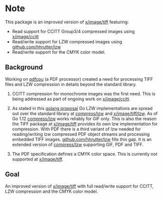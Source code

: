  # Note

This package is an improved version of [x/image/tiff](https://github.com/golang/image/tree/master/tiff) featuring:

* Read support for CCITT Group3/4 compressed images using [x/image/ccitt](https://github.com/golang/image/tree/master/ccitt)
* Read/write support for LZW compressed images using [github.com/hhrutter/lzw](https://github.com/hhrutter/lzw)
* Read/write support for the CMYK color model.


## Background

Working on [pdfcpu](https://github.com/pdfcpu/pdfcpu) (a PDF processor) created a need for processing TIFF files and LZW compression in details beyond the standard library.

1) CCITT compression for monochrome images was the first need. This is being addressed as part of ongoing work on [x/image/ccitt](https://github.com/golang/image/tree/master/ccitt).

2) As stated in this [golang proposal](https://github.com/golang/go/issues/25409) Go LZW implementations are spread out over the standard library at [compress/lzw](https://github.com/golang/go/tree/master/src/compress/lzw) and [x/image/tiff/lzw](https://github.com/golang/image/tree/master/tiff/lzw). As of Go 1.12 [compress/lzw](https://github.com/golang/go/tree/master/src/compress/lzw) works reliably for GIF only. This is also the reason the TIFF package at [x/image/tiff](https://github.com/golang/image/tree/master/tiff) provides its own lzw implementation for compression. With PDF there is a third variant of lzw needed for reading/writing lzw compressed PDF object streams and processing embedded TIFF images.
[github.com/hhrutter/lzw](https://github.com/hhrutter/lzw) fills this gap. It is an extended version of [compress/lzw](https://github.com/golang/go/tree/master/src/compress/lzw) supporting GIF, PDF and TIFF.

3) The PDF specification defines a CMYK color space. This is currently not supported at [x/image/tiff](https://github.com/golang/image/tree/master/tiff).

## Goal

An improved version of [x/image/tiff](https://github.com/golang/image/tree/master/tiff) with full read/write support for CCITT, LZW compression and the CMYK color model.
